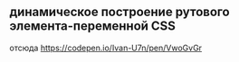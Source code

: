 ## динамическое построение рутового элемента-переменной CSS
отсюда https://codepen.io/Ivan-U7n/pen/VwoGvGr